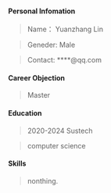 #### Personal Infomation
> Name： Yuanzhang Lin

> Geneder: Male

> Contact: ****@qq.com

#### Career Objection
> Master
#### Education
> 2020-2024 Sustech

> computer science
#### Skills
> nonthing.
